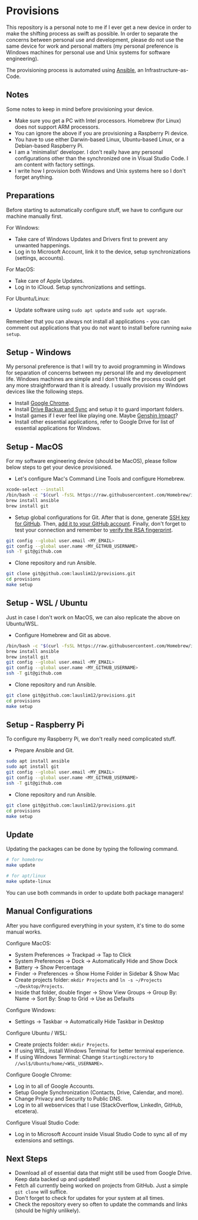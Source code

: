 # Provisions

This repository is a personal note to me if I ever get a new device in order to make the shifting process as swift as possible. In order to separate the concerns between personal use and development, please do not use the same device for work and personal matters (my personal preference is Windows machines for personal use and Unix systems for software engineering).

The provisioning process is automated using [Ansible](https://www.ansible.com/), an Infrastructure-as-Code.

## Notes

Some notes to keep in mind before provisioning your device.

- Make sure you get a PC with Intel processors. Homebrew (for Linux) does not support ARM processors.
- You can ignore the above if you are provisioning a Raspberry Pi device.
- You have to use either Darwin-based Linux, Ubuntu-based Linux, or a Debian-based Raspberry Pi.
- I am a 'minimalist' developer. I don't really have any personal configurations other than the synchronized one in Visual Studio Code. I am content with factory settings.
- I write how I provision both Windows and Unix systems here so I don't forget anything.

## Preparations

Before starting to automatically configure stuff, we have to configure our machine manually first.

For Windows:

- Take care of Windows Updates and Drivers first to prevent any unwanted happenings.
- Log in to Microsoft Account, link it to the device, setup synchronizations (settings, accounts).

For MacOS:

- Take care of Apple Updates.
- Log in to iCloud. Setup synchronizations and settings.

For Ubuntu/Linux:

- Update software using `sudo apt update` and `sudo apt upgrade`.

Remember that you can always not install all applications - you can comment out applications that you do not want to install before running `make setup`.

## Setup - Windows

My personal preference is that I will try to avoid programming in Windows for separation of concerns between my personal life and my development life. Windows machines are simple and I don't think the process could get any more straightforward than it is already. I usually provision my Windows devices like the following steps.

- Install [Google Chrome](https://www.google.com/chrome/).
- Install [Drive Backup and Sync](https://www.google.com/drive/download/) and setup it to guard important folders.
- Install games if I ever feel like playing one. Maybe [Genshin Impact](https://genshin.mihoyo.com/)?
- Install other essential applications, refer to Google Drive for list of essential applications for Windows.

## Setup - MacOS

For my software engineering device (should be MacOS), please follow below steps to get your device provisioned.

- Let's configure Mac's Command Line Tools and configure Homebrew.

```bash
xcode-select --install
/bin/bash -c "$(curl -fsSL https://raw.githubusercontent.com/Homebrew/install/HEAD/install.sh)"
brew install ansible
brew install git
```

- Setup global configurations for Git. After that is done, generate [SSH key for GitHub](https://docs.github.com/en/github/authenticating-to-github/connecting-to-github-with-ssh/generating-a-new-ssh-key-and-adding-it-to-the-ssh-agent). Then, [add it to your GitHub account](https://docs.github.com/en/github/authenticating-to-github/connecting-to-github-with-ssh/adding-a-new-ssh-key-to-your-github-account). Finally, don't forget to test your connection and remember to [verify the RSA fingerprint](https://docs.github.com/en/github/authenticating-to-github/connecting-to-github-with-ssh/testing-your-ssh-connection).

```bash
git config --global user.email <MY_EMAIL>
git config --global user.name <MY_GITHUB_USERNAME>
ssh -T git@github.com
```

- Clone repository and run Ansible.

```bash
git clone git@github.com:lauslim12/provisions.git
cd provisions
make setup
```

## Setup - WSL / Ubuntu

Just in case I don't work on MacOS, we can also replicate the above on Ubuntu/WSL.

- Configure Homebrew and Git as above.

```bash
/bin/bash -c "$(curl -fsSL https://raw.githubusercontent.com/Homebrew/install/HEAD/install.sh)"
brew install ansible
brew install git
git config --global user.email <MY_EMAIL>
git config --global user.name <MY_GITHUB_USERNAME>
ssh -T git@github.com
```

- Clone repository and run Ansible.

```bash
git clone git@github.com:lauslim12/provisions.git
cd provisions
make setup
```

## Setup - Raspberry Pi

To configure my Raspberry Pi, we don't really need complicated stuff.

- Prepare Ansible and Git.

```bash
sudo apt install ansible
sudo apt install git
git config --global user.email <MY_EMAIL>
git config --global user.name <MY_GITHUB_USERNAME>
ssh -T git@github.com
```

- Clone repository and run Ansible.

```bash
git clone git@github.com:lauslim12/provisions.git
cd provisions
make setup
```

## Update

Updating the packages can be done by typing the following command.

```bash
# for homebrew
make update

# for apt/linux
make update-linux
```

You can use both commands in order to update both package managers!

## Manual Configurations

After you have configured everything in your system, it's time to do some manual works.

Configure MacOS:

- System Preferences -> Trackpad -> Tap to Click
- System Preferences -> Dock -> Automatically Hide and Show Dock
- Battery -> Show Percentage
- Finder -> Preferences -> Show Home Folder in Sidebar & Show Mac
- Create projects folder: `mkdir Projects` and `ln -s ~/Projects ~/Desktop/Projects`.
- Inside that folder, double finger -> Show View Groups -> Group By: Name -> Sort By: Snap to Grid -> Use as Defaults

Configure Windows:

- Settings -> Taskbar -> Automatically Hide Taskbar in Desktop

Configure Ubuntu / WSL:

- Create projects folder: `mkdir Projects`.
- If using WSL, install Windows Terminal for better terminal experience.
- If using Windows Terminal: Change `StartingDirectory` to `//wsl$/Ubuntu/home/<WSL_USERNAME>`.

Configure Google Chrome:

- Log in to all of Google Accounts.
- Setup Google Synchronization (Contacts, Drive, Calendar, and more).
- Change Privacy and Security to Public DNS.
- Log in to all webservices that I use (StackOverflow, LinkedIn, GitHub, etcetera).

Configure Visual Studio Code:

- Log in to Microsoft Account inside Visual Studio Code to sync all of my extensions and settings.

## Next Steps

- Download all of essential data that might still be used from Google Drive. Keep data backed up and updated!
- Fetch all currently being worked on projects from GitHub. Just a simple `git clone` will suffice.
- Don't forget to check for updates for your system at all times.
- Check the repository every so often to update the commands and links (should be highly unlikely).
